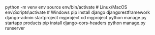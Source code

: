 python -m venv env
source env/bin/activate  # Linux/MacOS
env\Scripts\activate  # Windows
pip install django djangorestframework
django-admin startproject myproject
cd myproject
python manage.py startapp products
pip install django-cors-headers
python manage.py runserver
